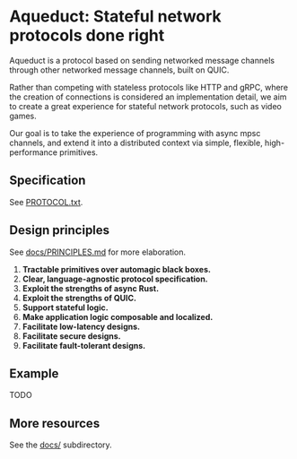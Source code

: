 
# Aqueduct: Stateful network protocols done right

Aqueduct is a protocol based on sending networked message channels through
other networked message channels, built on QUIC.

Rather than competing with stateless protocols like HTTP and gRPC, where the
creation of connections is considered an implementation detail, we aim to
create a great experience for stateful network protocols, such as video games.

Our goal is to take the experience of programming with async mpsc channels, and
extend it into a distributed context via simple, flexible, high-performance
primitives.

## Specification

See [PROTOCOL.txt](PROTOCOL.txt).

## Design principles

See [docs/PRINCIPLES.md](PROTOCOL.txt) for more elaboration.

1. **Tractable primitives over automagic black boxes.**
2. **Clear, language-agnostic protocol specification.**
3. **Exploit the strengths of async Rust.**
4. **Exploit the strengths of QUIC.**
5. **Support stateful logic.**
6. **Make application logic composable and localized.**
7. **Facilitate low-latency designs.**
8. **Facilitate secure designs.**
9. **Facilitate fault-tolerant designs.**

## Example

TODO

## More resources

See the [docs/](docs) subdirectory.
